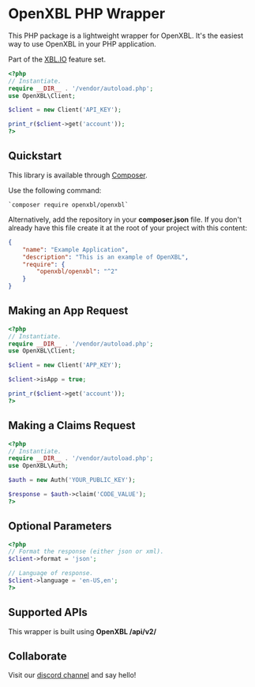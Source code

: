 # OpenXBL PHP Wrapper 
This PHP package is a lightweight wrapper for OpenXBL. It's the easiest way to use OpenXBL in your PHP application.

Part of the [XBL.IO](https://xbl.io) feature set.

```php
<?php
// Instantiate.
require __DIR__ . '/vendor/autoload.php';
use OpenXBL\Client;

$client = new Client('API_KEY');

print_r($client->get('account'));
?>
```

Quickstart
----------

This library is available through [Composer](https://getcomposer.org).

Use the following command:

    `composer require openxbl/openxbl`

Alternatively, add the repository in your **composer.json** file. If you don't already have this file create it at the root of your project with this content:

```json
{
    "name": "Example Application",
    "description": "This is an example of OpenXBL",
    "require": {
        "openxbl/openxbl": "^2"
    }
}
```

Making an App Request
----------

```php
<?php
// Instantiate.
require __DIR__ . '/vendor/autoload.php';
use OpenXBL\Client;

$client = new Client('APP_KEY');

$client->isApp = true;

print_r($client->get('account'));
?>
```

Making a Claims Request
----------

```php
<?php
// Instantiate.
require __DIR__ . '/vendor/autoload.php';
use OpenXBL\Auth;

$auth = new Auth('YOUR_PUBLIC_KEY');

$response = $auth->claim('CODE_VALUE');
?>
```

Optional Parameters
----------
```php
<?php
// Format the response (either json or xml).
$client->format = 'json';

// Language of response. 
$client->language = 'en-US,en';
?>
```

Supported APIs
----------
This wrapper is built using **OpenXBL /api/v2/**

Collaborate
----------
Visit our [discord channel](https://discord.gg/x6kk8M2) and say hello!
